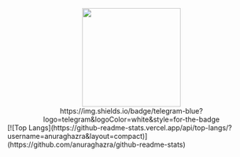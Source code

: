 <div id="header" align="center">
  <img width="200" src="https://i.giphy.com/media/v1.Y2lkPTc5MGI3NjExazFwM3Bob3d2NXc5aHUzMW94dWEybjN5YTA3OWF2NXIzanNscWN5NiZlcD12MV9pbnRlcm5hbF9naWZfYnlfaWQmY3Q9Zw/UFGj6EYw5JhMQ/giphy.gif">
  <div id="badges">
    https://img.shields.io/badge/telegram-blue?logo=telegram&logoColor=white&style=for-the-badge
  </div>
</div>
[![Top Langs](https://github-readme-stats.vercel.app/api/top-langs/?username=anuraghazra&layout=compact)](https://github.com/anuraghazra/github-readme-stats)
